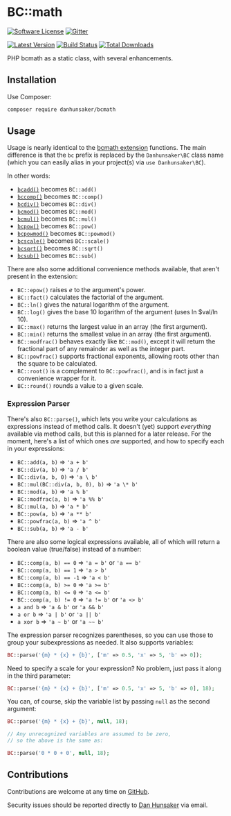 BC::math
========

[![Software License](https://img.shields.io/packagist/l/danhunsaker/bcmath.svg?style=flat-square)](LICENSE.md)
[![Gitter](https://img.shields.io/gitter/room/danhunsaker/bcmath.svg?style=flat-square)](https://gitter.im/danhunsaker/bcmath)

[![Latest Version](https://img.shields.io/github/release/danhunsaker/bcmath.svg?style=flat-square)](https://github.com/danhunsaker/bcmath/releases)
[![Build Status](https://img.shields.io/travis/danhunsaker/bcmath.svg?style=flat-square)](https://travis-ci.org/danhunsaker/bcmath)
[![Total Downloads](https://img.shields.io/packagist/dt/danhunsaker/bcmath.svg?style=flat-square)](https://packagist.org/packages/danhunsaker/bcmath)

PHP bcmath as a static class, with several enhancements.

## Installation ##

Use Composer:

```bash
composer require danhunsaker/bcmath
```

## Usage ##

Usage is nearly identical to the [bcmath extension][] functions.  The main
difference is that the `bc` prefix is replaced by the `Danhunsaker\BC` class
name (which you can easily alias in your project(s) via `use Danhunsaker\BC`).

In other words:

- [`bcadd()`][]    becomes `BC::add()`
- [`bccomp()`][]   becomes `BC::comp()`
- [`bcdiv()`][]    becomes `BC::div()`
- [`bcmod()`][]    becomes `BC::mod()`
- [`bcmul()`][]    becomes `BC::mul()`
- [`bcpow()`][]    becomes `BC::pow()`
- [`bcpowmod()`][] becomes `BC::powmod()`
- [`bcscale()`][]  becomes `BC::scale()`
- [`bcsqrt()`][]   becomes `BC::sqrt()`
- [`bcsub()`][]    becomes `BC::sub()`

There are also some additional convenience methods available, that aren't
present in the extension:

- `BC::epow()` raises _e_ to the argument's power.
- `BC::fact()` calculates the factorial of the argument.
- `BC::ln()` gives the natural logarithm of the argument.
- `BC::log()` gives the base 10 logarithm of the argument (uses ln $val/ln 10).
- `BC::max()` returns the largest value in an array (the first argument).
- `BC::min()` returns the smallest value in an array (the first argument).
- `BC::modfrac()` behaves exactly like `BC::mod()`, except it will return the
  fractional part of any remainder as well as the integer part.
- `BC::powfrac()` supports fractional exponents, allowing roots other than the
  square to be calculated.
- `BC::root()` is a complement to `BC::powfrac()`, and is in fact just a
  convenience wrapper for it.
- `BC::round()` rounds a value to a given scale.

### Expression Parser ###

There's also `BC::parse()`, which lets you write your calculations as
expressions instead of method calls.  It doesn't (yet) support *everything*
available via method calls, but this is planned for a later release.  For the
moment, here's a list of which ones *are* supported, and how to specify each in
your expressions:

- `BC::add(a, b)`                => `'a + b'`
- `BC::div(a, b)`                => `'a / b'`
- `BC::div(a, b, 0)`             => `'a \ b'`
- `BC::mul(BC::div(a, b, 0), b)` => `'a \* b'`
- `BC::mod(a, b)`                => `'a % b'`
- `BC::modfrac(a, b)`            => `'a %% b'`
- `BC::mul(a, b)`                => `'a * b'`
- `BC::pow(a, b)`                => `'a ** b'`
- `BC::powfrac(a, b)`            => `'a ^ b'`
- `BC::sub(a, b)`                => `'a - b'`

There are also some logical expressions available, all of which will return a
boolean value (true/false) instead of a number:

- `BC::comp(a, b) == 0`  => `'a = b'` or `'a == b'`
- `BC::comp(a, b) == 1`  => `'a > b'`
- `BC::comp(a, b) == -1` => `'a < b'`
- `BC::comp(a, b) >= 0`  => `'a >= b'`
- `BC::comp(a, b) <= 0`  => `'a <= b'`
- `BC::comp(a, b) != 0`  => `'a != b'` or `'a <> b'`
- `a and b`              => `'a & b'` or `'a && b'`
- `a or b`               => `'a | b'` or `'a || b'`
- `a xor b`              => `'a ~ b'` or `'a ~~ b'`

The expression parser recognizes parentheses, so you can use those to group your
subexpressions as needed.  It also supports variables:

```php
BC::parse('{m} * {x} + {b}', ['m' => 0.5, 'x' => 5, 'b' => 0]);
```

Need to specify a scale for your expression?  No problem, just pass it along in
the third parameter:

```php
BC::parse('{m} * {x} + {b}', ['m' => 0.5, 'x' => 5, 'b' => 0], 18);
```

You can, of course, skip the variable list by passing `null` as the second
argument:

```php
BC::parse('{m} * {x} + {b}', null, 18);

// Any unrecognized variables are assumed to be zero,
// so the above is the same as:

BC::parse('0 * 0 + 0', null, 18);
```

## Contributions ##

Contributions are welcome at any time on [GitHub][].

Security issues should be reported directly to [Dan Hunsaker][] via email.

[bcmath extension]: https://secure.php.net/manual/en/ref.bc.php
[`bcadd()`]: https://secure.php.net/manual/en/function.bcadd.php
[`bccomp()`]: https://secure.php.net/manual/en/function.bccomp.php
[`bcdiv()`]: https://secure.php.net/manual/en/function.bcdiv.php
[`bcmod()`]: https://secure.php.net/manual/en/function.bcmod.php
[`bcmul()`]: https://secure.php.net/manual/en/function.bcmul.php
[`bcpow()`]: https://secure.php.net/manual/en/function.bcpow.php
[`bcpowmod()`]: https://secure.php.net/manual/en/function.bcpowmod.php
[`bcscale()`]: https://secure.php.net/manual/en/function.bcscale.php
[`bcsqrt()`]: https://secure.php.net/manual/en/function.bcsqrt.php
[`bcsub()`]: https://secure.php.net/manual/en/function.bcsub.php
[GitHub]: https://github.com/danhunsaker/bcmath
[Dan Hunsaker]: dan.hunsaker+bcmath@gmail.com
